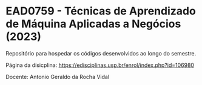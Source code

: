 # EAD0759 - Técnicas de Aprendizado de Máquina Aplicadas a Negócios (2023)

Repositório para hospedar os códigos desenvolvidos ao longo do semestre.

Página da disicplina: https://edisciplinas.usp.br/enrol/index.php?id=106980 

Docente: Antonio Geraldo da Rocha Vidal
